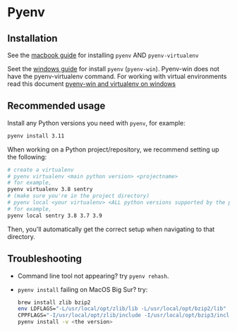 # Pyenv

## Installation

See the [macbook guide](./macbook-setup.md) for installing `pyenv` AND `pyenv-virtualenv`

Seet the [windows guide](./windows-setup.md) for install `pyenv` (`pyenv-win`). Pyenv-win does not have the pyenv-virtualenv command.
For working with virtual environments read this document [pyenv-win and virtualenv on windows](https://rkadezone.wordpress.com/2020/09/14/pyenv-win-virtualenv-windows/)

## Recommended usage

Install any Python versions you need with `pyenv`, for example:

```bash
pyenv install 3.11
```

When working on a Python project/repository, we recommend setting up the following:

```bash
# create a virtualenv
# pyenv virtualenv <main python version> <projectname>
# for example,
pyenv virtualenv 3.8 sentry
# (make sure you're in the project directory)
# pyenv local <your virtualenv> <ALL python versions supported by the project>
# for example,
pyenv local sentry 3.8 3.7 3.9
```

Then, you'll automatically get the correct setup when navigating to that directory.

## Troubleshooting

- Command line tool not appearing? try `pyenv rehash`.
- `pyenv install` failing on MacOS Big Sur? try:

  ```bash
  brew install zlib bzip2
  env LDFLAGS="-L/usr/local/opt/zlib/lib -L/usr/local/opt/bzip2/lib" \
  CPPFLAGS="-I/usr/local/opt/zlib/include -I/usr/local/opt/bzip3/include" \
  pyenv install -v <the version>
  ```
